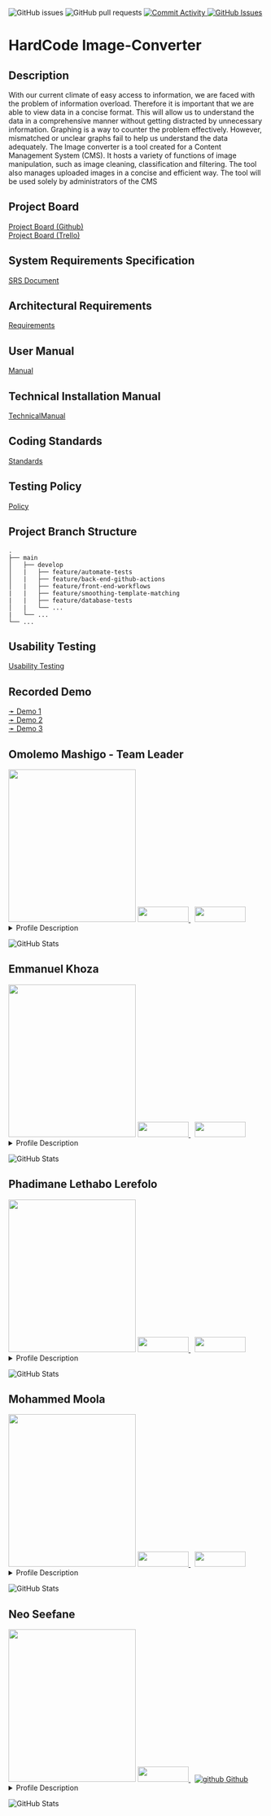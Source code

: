 ![GitHub issues](https://img.shields.io/github/issues/COS301-SE-2022/Image-Converter)
![GitHub pull requests](https://img.shields.io/github/issues-pr/COS301-SE-2022/Image-Converter)
<a href = "https://github.com/COS301-SE-2022/Image-Converter/commits">
  <img alt="Commit Activity" src="https://img.shields.io/github/commit-activity/w/COS301-SE-2022/Image-Converter?color=green&style=flat-square">
</a>
<a href = "https://libraries.io/github/Image-Converter/Slip-Snapper">
  <img alt="GitHub Issues" src="https://img.shields.io/librariesio/github/COS301-SE-2022/Image-Converter">
</a>


# HardCode Image-Converter

## Description
With our current climate of easy access to information, we are faced with the problem of information overload. Therefore it is important that we are able to view data in a concise format. This will allow us to understand the data in a comprehensive manner without getting distracted by unnecessary information. Graphing is a way to counter the problem effectively. However, mismatched or unclear graphs fail to help us understand the data adequately. 
The Image converter is a tool created for a Content Management System (CMS). It hosts a variety of functions of image manipulation, such as image cleaning, classification and filtering. The tool also manages uploaded images in a concise and efficient way.  The tool will be used solely by administrators of the CMS

## Project Board
[Project Board (Github)](https://github.com/COS301-SE-2022/Image-Converter/projects/1)<br/>
[Project Board (Trello)](https://trello.com/userworkspace48105720)&nbsp;


## System Requirements Specification
[SRS Document](https://drive.google.com/file/d/1rdijt_f5z58gLLqSOU7jMKewXRHDYkeQ/view?usp=sharing)

## Architectural Requirements
[Requirements](https://drive.google.com/file/d/1-yv-Ep1Df98Y7AWi6NHTBwGkostk80df/view?usp=sharing)

## User Manual
[Manual](https://drive.google.com/file/d/1l6HxlCZIPMnvjEwP6GMHtGoG3iaP30AW/view?usp=sharing)

## Technical Installation Manual
[TechnicalManual](https://drive.google.com/file/d/1PYll45FZF9yuEJLTHFyySPbtFCbvW7d9/view?usp=sharing)

## Coding Standards
[Standards](https://drive.google.com/file/d/1vg8Iyyt-q_ABy_pjhY8m8m2hHec_qBtu/view?usp=sharing)

## Testing Policy
[Policy](https://drive.google.com/file/d/1OWnpzDbrxdE0wB6wJeu-xuDompegJquD/view?usp=sharing)

## Project Branch Structure
    .
    ├── main                    
    │   ├── develop              
    │   |   ├── feature/automate-tests             
    │   |   ├── feature/back-end-github-actions            
    │   |   ├── feature/front-end-workflows 
    |   |   ├── feature/smoothing-template-matching
    |   |   ├── feature/database-tests
    │   |   └── ...                 
    |   └── ...
    └── ...

## Usability Testing
[Usability Testing](https://drive.google.com/file/d/1W9O6KDEwehZsslzHIwWtalZNSDJejTQS/view?usp=sharing)
## Recorded Demo
<a href="#" target="_blank">
  ➛ Demo 1<br>
</a> 

<a href="https://drive.google.com/file/d/1x7NEmJd97rNSyF2K_QLNUmPYAlGTXEG_/view?usp=sharing" target="_blank">
  ➛ Demo 2<br>
</a>

<a href="https://drive.google.com/file/d/1nr3-aYvJZjlOTAmOrXmLl5FQIRJ-xZ6Q/view?usp=sharing" target="_blank">
  ➛ Demo 3<br>
</a>

## Omolemo Mashigo - Team Leader
<img src="https://user-images.githubusercontent.com/73942516/166416196-4030f700-6c32-4d43-a7fb-d6c06667a9fa.jpg" width="250" height="300">
<a href ="https://www.linkedin.com/in/omolemo-mashigo-890250177">
<img src="https://img.shields.io/badge/LinkedIn-0077B5?style=for-the-badge&logo=linkedin&logoColor=white" height="30" width="100" >
</a>&nbsp;
<a href ="https://github.com/OmolemoMashigo">
<img src="https://img.shields.io/badge/GitHub-100000?style=for-the-badge&logo=github&logoColor=white" height="30" width="100" >
</a>
  


<details><summary>Profile Description</summary>
<p>
I pride myself with being an all-rounder, who’s a very fast learner. I am well-organized and dedicated and I am willing to learn whatever language or framework needed to meet any project requirements. I aspire to be a decent full-stack developer, but I am currently more skilled in back-end development.
</p>
</details>
  
![GitHub Stats](https://github-readme-stats.vercel.app/api?username=OmolemoMashigo&theme=highcontrast)  
  
## Emmanuel Khoza
<img src="https://user-images.githubusercontent.com/73942516/166416128-de040471-6c6b-469f-b6c8-584a83f79822.jpg" width="250" height="300">
<a href ="https://www.linkedin.com/in/emmanuel-khoza-04b27b168/">
<img src="https://img.shields.io/badge/LinkedIn-0077B5?style=for-the-badge&logo=linkedin&logoColor=white" height="30" width="100" >
</a>&nbsp;
<a href ="https://github.com/Thuso-Khoza">
<img src="https://img.shields.io/badge/GitHub-100000?style=for-the-badge&logo=github&logoColor=white" height="30" width="100" >
</a>
  
<details><summary>Profile Description</summary>
<p>
I am currently working as a junior software developer therefore working in a team is something I am familiar with. I have worked with angular and similar frameworks such as ionic. I have not worked with python and PostGreSQL before but I am a fast learner and I am used to being around an environment of self learning.
</p>
</details>

![GitHub Stats](https://github-readme-stats.vercel.app/api?username=Thuso-Khoza&theme=highcontrast)

## Phadimane Lethabo Lerefolo
<img src="https://user-images.githubusercontent.com/73942516/166416260-56a5ec3d-cafd-423b-ba10-eed66304f2f1.jpeg" width="250" height="300">
<a href ="https://www.linkedin.com/in/phadimane-lerefolo-9388ab1a9/">
<img src="https://img.shields.io/badge/LinkedIn-0077B5?style=for-the-badge&logo=linkedin&logoColor=white" height="30" width="100" >
</a>&nbsp;
<a href ="https://github.com/phadimanelerefolo">
<img src="https://img.shields.io/badge/GitHub-100000?style=for-the-badge&logo=github&logoColor=white" height="30" width="100" >
</a>
  

<details><summary>Profile Description</summary>
<p>
I am currently working as a junior software engineer, that will benefit the team since I have an experience with how most things work. I have a knack for learning new programming technologies. I am flexible and I can learn new things fast. I am familiar with technologies that we are planning on using, I have worked different projects with Angular and 1 project with python specifically the flask framework.
</p>
</details>

![GitHub Stats](https://github-readme-stats.vercel.app/api?username=phadimanelerefolo&theme=highcontrast)

## Mohammed Moola
<img src="https://user-images.githubusercontent.com/73942516/166416308-2a9ed507-7aee-4b50-bc67-206cd030d9e3.jpg" width="250" height="300">
<a href ="https://www.linkedin.com/in/mohammed-moola-604679149">
<img src="https://img.shields.io/badge/LinkedIn-0077B5?style=for-the-badge&logo=linkedin&logoColor=white" height="30" width="100" >
</a>&nbsp;
<a href ="https://github.com/MoeMoola3">
<img src="https://img.shields.io/badge/GitHub-100000?style=for-the-badge&logo=github&logoColor=white" height="30" width="100" >
</a>

<details><summary>Profile Description</summary>
<p>
I am a hardworking, ambitious student who is passionate about the field I am in. I have worked on a contract job for web application integration, therefore I have experience in the working world. I believe it will translate positively in approaching this project, in dealing with my team and conducting myself professionally. I have experience with front-end  as well as dealing with API's. I am eager to learn new languages and frameworks as I enjoy adding new tools to my developer toolbox.
</p>
</details>

![GitHub Stats](https://github-readme-stats.vercel.app/api?username=MoeMoola3&theme=highcontrast)

## Neo Seefane
<img src="https://user-images.githubusercontent.com/73942516/166416330-ee1187a0-dbd9-4bd9-8c8b-b64095684716.jpeg" width="250" height="300">

<a href="http://www.linkedin.com/in/neo-seefane-68b8a8239" rel="nofollow noreferrer">
    <img src="https://img.shields.io/badge/LinkedIn-0077B5?style=for-the-badge&logo=linkedin&logoColor=white" height="30" width="100" >
  </a> &nbsp; 
  <a href="https://github.com/neoseefane" rel="nofollow noreferrer">
    <img src="https://i.stack.imgur.com/tskMh.png" alt="github"> Github
  </a>

<details><summary>Profile Description</summary>
<p>
I am an inquisitive learner and a creative team player with excellent interpersonal and analytical skills. I have extensive experience with back-end, data structures, and development tools, with a focus on product-oriented designs. I am looking for a position in a growing company where I can apply my extensive knowledge of software design and development to meet the needs of clients while also gaining professional experience.
</p>
</details>

![GitHub Stats](https://github-readme-stats.vercel.app/api?username=neoseefane&theme=highcontrast)

